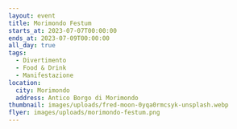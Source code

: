 ```yaml
---
layout: event
title: Morimondo Festum
starts_at: 2023-07-07T00:00:00
ends_at: 2023-07-09T00:00:00
all_day: true
tags:
  - Divertimento
  - Food & Drink
  - Manifestazione
location:
  city: Morimondo
  address: Antico Borgo di Morimondo
thumbnail: images/uploads/fred-moon-0yqa0rmcsyk-unsplash.webp
flyer: images/uploads/morimondo-festum.png
---
```

